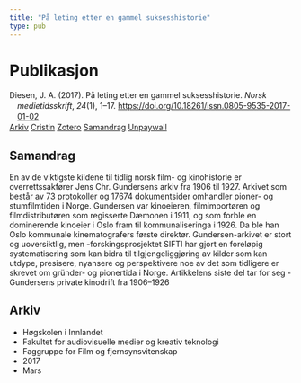 ```yaml
---
title: "På leting etter en gammel suksesshistorie"
type: pub
---
```

<h1>Publikasjon</h1>
<article id="csl-bib-container-YG2C5GTB" class="csl-bib-container">
  <div class="csl-bib-body" style="line-height: 1.35; padding-left: 1em; text-indent:-1em;">
  <div class="csl-entry">Diesen, J. A. (2017). P&#xE5; leting etter en gammel suksesshistorie. <i>Norsk medietidsskrift</i>, <i>24</i>(1), 1&#x2013;17. <a href="https://doi.org/10.18261/issn.0805-9535-2017-01-02">https://doi.org/10.18261/issn.0805-9535-2017-01-02</a></div>
</div>
  <div class="csl-bib-buttons">
    <a href="#taxonomy-article-YG2C5GTB" class="csl-bib-button">Arkiv</a>
    <a href="https://app.cristin.no/results/show.jsf?id=1461467" alt="Cristin URL" class="csl-bib-button">Cristin</a>
    <a href="http://zotero.org/groups/5022929/items/YG2C5GTB" alt="Zotero URL" class="csl-bib-button">Zotero</a>
    <a href="#abstract-article-YG2C5GTB" class="csl-bib-button">Samandrag</a>
    <a href="https://www.idunn.no/file/pdf/66945370/paa_leting_etter_en_gammel_suksesshistorie.pdf" class="csl-bib-button">Unpaywall</a>
  </div>
  <div id="csl-bib-meta-container-YG2C5GTB"></div>
</article>
<div id="csl-bib-meta-YG2C5GTB" class="csl-bib-meta">
  <article id="abstract-article-YG2C5GTB" class="abstract-article">
    <h1>Samandrag</h1>
    En av de viktigste kildene til tidlig norsk film- og kinohistorie er overrettssakfører Jens Chr. Gundersens arkiv fra 1906 til 1927. Arkivet som består av 73 protokoller og 17674 dokumentsider omhandler pioner- og stumfilmtiden i Norge. Gundersen var kinoeieren, filmimportøren og filmdistributøren som regisserte Dæmonen i 1911, og som forble en dominerende kinoeier i Oslo fram til kommunaliseringa i 1926. Da ble han Oslo kommunale kinematografers første direktør. Gundersen-arkivet er stort og uoversiktlig, men -forskingsprosjektet SIFTI har gjort en foreløpig systematisering som kan bidra til tilgjengeliggjøring av kilder som kan utdype, presisere, nyansere og perspektivere noe av det som tidligere er skrevet om gründer- og pionertida i Norge. Artikkelens siste del tar for seg -Gundersens private kinodrift fra 1906–1926
  </article>
  <article id="taxonomy-article-YG2C5GTB" class="taxonomy-article">
    <h1>Arkiv</h1>
    <ul>
      <li>Høgskolen i Innlandet</li>
      <li>Fakultet for audiovisuelle medier og kreativ teknologi</li>
      <li>Faggruppe for Film og fjernsynsvitenskap</li>
      <li>2017</li>
      <li>Mars</li>
    </ul>
  </article>
</div>

